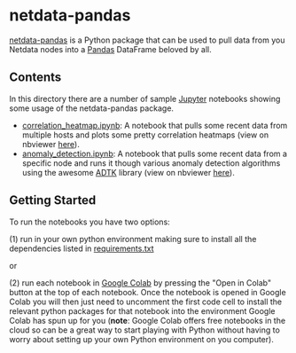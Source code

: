 # netdata-pandas

[netdata-pandas](https://github.com/netdata/netdata-pandas/tree/master/) is a Python package that can be used to pull data from you Netdata nodes into a [Pandas](https://pandas.pydata.org/pandas-docs/stable/index.html) DataFrame beloved by all.

## Contents

In this directory there are a number of sample [Jupyter](https://jupyter.org/) notebooks showing some usage of the netdata-pandas package.

- [correlation_heatmap.ipynb](correlation_heatmap.ipynb): A notebook that pulls some recent data from multiple hosts and plots some pretty correlation heatmaps (view on nbviewer [here](https://nbviewer.jupyter.org/github/netdata/netdata-community/blob/main/netdata-agent-api/netdata-pandas/anomaly_detection.ipynb)). 
- [anomaly_detection.ipynb](anomaly_detection.ipynb): A notebook that pulls some recent data from a specific node and runs it though various anomaly detection algorithms using the awesome [ADTK](https://adtk.readthedocs.io/en/stable/index.html) library (view on nbviewer [here](https://nbviewer.jupyter.org/github/netdata/netdata-community/blob/main/netdata-agent-api/netdata-pandas/anomaly_detection.ipynb)). 

## Getting Started

To run the notebooks you have two options:

(1) run in your own python environment making sure to install all the dependencies listed in [requirements.txt](requirements.txt) 

or

(2) run each notebook in [Google Colab](https://colab.research.google.com/) by pressing the "Open in Colab" button at the top of each notebook. Once the notebook is opened in Google Colab you will then just need to uncomment the first code cell to install the relevant python packages for that notebook into the environment Google Colab has spun up for you (**note**: Google Colab offers free notebooks in the cloud so can be a great way to start playing with Python without having to worry about setting up your own Python environment on you computer). 
